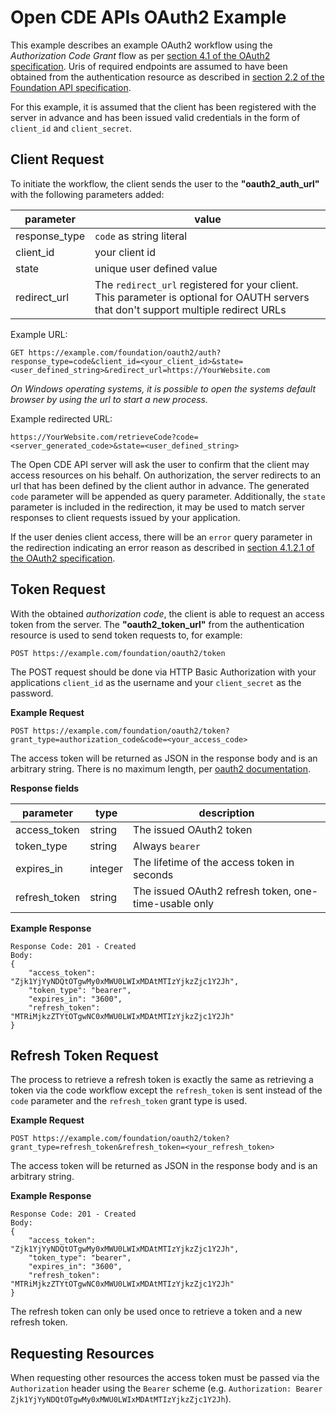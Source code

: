# Open CDE APIs OAuth2 Example

This example describes an example OAuth2 workflow using the _Authorization Code Grant_ flow as per [section 4.1 of the OAuth2 specification](https://tools.ietf.org/html/rfc6749#section-4.1). Uris of required endpoints are assumed to have been obtained from the authentication resource as described in [section 2.2 of the Foundation API specification](README.md#221-obtaining-authentication-information).

For this example, it is assumed that the client has been registered with the server in advance and has been issued valid credentials in the form of `client_id` and `client_secret`.

## Client Request

To initiate the workflow, the client sends the user to the **"oauth2\_auth_url"** with the following parameters added:

|parameter|value|
|-------------|------|
|response_type|`code` as string literal| 
|client_id|your client id|
|state|unique user defined value|
|redirect_url|The `redirect_url` registered for your client. This parameter is optional for OAUTH servers that don't support multiple redirect URLs|

Example URL:

    GET https://example.com/foundation/oauth2/auth?response_type=code&client_id=<your_client_id>&state=<user_defined_string>&redirect_url=https://YourWebsite.com

_On Windows operating systems, it is possible to open the systems default browser by using the url to start a new process._

Example redirected URL:

    https://YourWebsite.com/retrieveCode?code=<server_generated_code>&state=<user_defined_string>

The Open CDE API server will ask the user to confirm that the client may access resources on his behalf. On authorization, the server redirects to an url that has been defined by the client author in advance. The generated `code` parameter will be appended as query parameter. Additionally, the `state` parameter is included in the redirection, it may be used to match server responses to client requests issued by your application.

If the user denies client access, there will be an `error` query parameter in the redirection indicating an error reason as described in [section 4.1.2.1 of the OAuth2 specification](https://tools.ietf.org/html/rfc6749#section-4.1.2.1).

## Token Request

With the obtained _authorization code_, the client is able to request an access token from the server. The  **"oauth2\_token_url"** from the authentication resource is used to send token requests to, for example:

    POST https://example.com/foundation/oauth2/token

The POST request should be done via HTTP Basic Authorization with your applications `client_id` as the username and your `client_secret` as the password.

**Example Request**

    POST https://example.com/foundation/oauth2/token?grant_type=authorization_code&code=<your_access_code>

The access token will be returned as JSON in the response body and is an arbitrary string. There is no maximum length, per [oauth2 documentation](https://tools.ietf.org/html/rfc6749#section-1.4).

**Response fields**

|parameter|type|description|
|---------|----|-----------|
|access_token|string|The issued OAuth2 token|
|token_type|string|Always `bearer`|
|expires_in|integer|The lifetime of the access token in seconds|
|refresh_token|string|The issued OAuth2 refresh token, one-time-usable only|

**Example Response**

    Response Code: 201 - Created
    Body:
    {
        "access_token": "Zjk1YjYyNDQtOTgwMy0xMWU0LWIxMDAtMTIzYjkzZjc1Y2Jh",
        "token_type": "bearer",
        "expires_in": "3600",
        "refresh_token": "MTRiMjkzZTYtOTgwNC0xMWU0LWIxMDAtMTIzYjkzZjc1Y2Jh"
    }

## Refresh Token Request

The process to retrieve a refresh token is exactly the same as retrieving a token via the code workflow except the `refresh_token` is sent instead of the `code` parameter and the `refresh_token` grant type is used.

**Example Request**

    POST https://example.com/foundation/oauth2/token?grant_type=refresh_token&refresh_token=<your_refresh_token>

The access token will be returned as JSON in the response body and is an arbitrary string.

**Example Response**

    Response Code: 201 - Created
    Body:
    {
        "access_token": "Zjk1YjYyNDQtOTgwMy0xMWU0LWIxMDAtMTIzYjkzZjc1Y2Jh",
        "token_type": "bearer",
        "expires_in": "3600",
        "refresh_token": "MTRiMjkzZTYtOTgwNC0xMWU0LWIxMDAtMTIzYjkzZjc1Y2Jh"
    }

The refresh token can only be used once to retrieve a token and a new refresh token.

## Requesting Resources

When requesting other resources the access token must be passed via the `Authorization` header using the `Bearer` scheme (e.g. `Authorization: Bearer Zjk1YjYyNDQtOTgwMy0xMWU0LWIxMDAtMTIzYjkzZjc1Y2Jh`).
